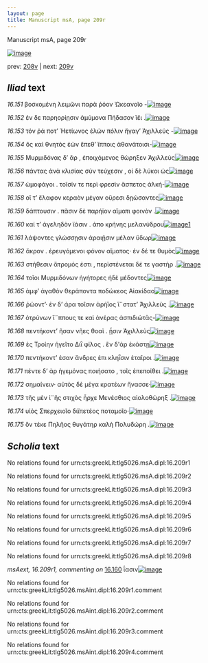 ```yaml
---
layout: page
title: Manuscript msA, page 209r
---
```


Manuscript msA, page 209r

[![image](http://www.homermultitext.org/iipsrv?OBJ=IIP,1.0&FIF=/project/homer/pyramidal/deepzoom/hmt/vaimg/2017a/VA209RN_0380.tif&WID=100&CVT=JPEG)](http://www.homermultitext.org/ict2/?urn=urn:cite2:hmt:vaimg.2017a:VA209RN_0380)

prev:  [208v](../208v/) | next:  [209v](../209v/)

## *Iliad* text

*16.151* <a id="16.151"/> βοσκομένη λειμῶνι παρὰ ῥόον Ὠκεανοῖο -[![image](http://www.homermultitext.org/iipsrv?OBJ=IIP,1.0&FIF=/project/homer/pyramidal/deepzoom/hmt/vaimg/2017a/VA209RN_0380.tif&RGN=0.1953,0.2089,0.4086,0.02559&WID=1000&CVT=JPEG)](http://www.homermultitext.org/ict2/?urn=urn:cite2:hmt:vaimg.2017a:VA209RN_0380@0.1953,0.2089,0.4086,0.02559)

*16.152* <a id="16.152"/> ἐν δε παρηορίῃσιν ἀμύμονα Πήδασον ἵ̈ει .[![image](http://www.homermultitext.org/iipsrv?OBJ=IIP,1.0&FIF=/project/homer/pyramidal/deepzoom/hmt/vaimg/2017a/VA209RN_0380.tif&RGN=0.1966,0.2300,0.3972,0.02420&WID=1000&CVT=JPEG)](http://www.homermultitext.org/ict2/?urn=urn:cite2:hmt:vaimg.2017a:VA209RN_0380@0.1966,0.2300,0.3972,0.02420)

*16.153* <a id="16.153"/> τόν ῥά ποτ’ Ἠετίωνος ἑλὼν πόλιν ἤγαγ’ Ἀχιλλεύς -[![image](http://www.homermultitext.org/iipsrv?OBJ=IIP,1.0&FIF=/project/homer/pyramidal/deepzoom/hmt/vaimg/2017a/VA209RN_0380.tif&RGN=0.1945,0.2501,0.4173,0.02462&WID=1000&CVT=JPEG)](http://www.homermultitext.org/ict2/?urn=urn:cite2:hmt:vaimg.2017a:VA209RN_0380@0.1945,0.2501,0.4173,0.02462)

*16.154* <a id="16.154"/> ὃς καὶ θνητὸς ἐὼν ἕπεθ’ ἵπποις ἀθανάτοισι-[![image](http://www.homermultitext.org/iipsrv?OBJ=IIP,1.0&FIF=/project/homer/pyramidal/deepzoom/hmt/vaimg/2017a/VA209RN_0380.tif&RGN=0.1958,0.2697,0.4053,0.02268&WID=1000&CVT=JPEG)](http://www.homermultitext.org/ict2/?urn=urn:cite2:hmt:vaimg.2017a:VA209RN_0380@0.1958,0.2697,0.4053,0.02268)

*16.155* <a id="16.155"/> Μυρμιδόνας δ’ ἂρ , ἐποιχόμενος θώρηξεν Ἀχιλλεὺς[![image](http://www.homermultitext.org/iipsrv?OBJ=IIP,1.0&FIF=/project/homer/pyramidal/deepzoom/hmt/vaimg/2017a/VA209RN_0380.tif&RGN=0.1966,0.2878,0.4254,0.02669&WID=1000&CVT=JPEG)](http://www.homermultitext.org/ict2/?urn=urn:cite2:hmt:vaimg.2017a:VA209RN_0380@0.1966,0.2878,0.4254,0.02669)

*16.156* <a id="16.156"/> πάντας ἀνὰ κλισίας σὺν τεύχεσιν , οἱ δὲ λύκοι ὡς[![image](http://www.homermultitext.org/iipsrv?OBJ=IIP,1.0&FIF=/project/homer/pyramidal/deepzoom/hmt/vaimg/2017a/VA209RN_0380.tif&RGN=0.1839,0.3084,0.4282,0.02365&WID=1000&CVT=JPEG)](http://www.homermultitext.org/ict2/?urn=urn:cite2:hmt:vaimg.2017a:VA209RN_0380@0.1839,0.3084,0.4282,0.02365)

*16.157* <a id="16.157"/> ὠμοφάγοι . τοῖσίν τε περὶ φρεσὶν ἄσπετος ἀλκή-[![image](http://www.homermultitext.org/iipsrv?OBJ=IIP,1.0&FIF=/project/homer/pyramidal/deepzoom/hmt/vaimg/2017a/VA209RN_0380.tif&RGN=0.1945,0.3256,0.4086,0.02517&WID=1000&CVT=JPEG)](http://www.homermultitext.org/ict2/?urn=urn:cite2:hmt:vaimg.2017a:VA209RN_0380@0.1945,0.3256,0.4086,0.02517)

*16.158* <a id="16.158"/> οἵ τ’ ἔλαφον κεραὸν μέγαν οὔρεσι δῃώσαντες[![image](http://www.homermultitext.org/iipsrv?OBJ=IIP,1.0&FIF=/project/homer/pyramidal/deepzoom/hmt/vaimg/2017a/VA209RN_0380.tif&RGN=0.1945,0.3456,0.4000,0.02268&WID=1000&CVT=JPEG)](http://www.homermultitext.org/ict2/?urn=urn:cite2:hmt:vaimg.2017a:VA209RN_0380@0.1945,0.3456,0.4000,0.02268)

*16.159* <a id="16.159"/> δάπτουσιν . πᾶσιν δὲ παρήϊον αἵματι φοινὸν .[![image](http://www.homermultitext.org/iipsrv?OBJ=IIP,1.0&FIF=/project/homer/pyramidal/deepzoom/hmt/vaimg/2017a/VA209RN_0380.tif&RGN=0.1826,0.3647,0.4134,0.02517&WID=1000&CVT=JPEG)](http://www.homermultitext.org/ict2/?urn=urn:cite2:hmt:vaimg.2017a:VA209RN_0380@0.1826,0.3647,0.4134,0.02517)

*16.160* <a id="16.160"/> καί τ’ ἀγεληδὸν ϊάσιν . ἀπο κρήνης μελανύδρου[![image](http://www.homermultitext.org/iipsrv?OBJ=IIP,1.0&FIF=/project/homer/pyramidal/deepzoom/hmt/vaimg/2017a/VA209RN_0380.tif&RGN=0.1920,0.3834,0.4154,0.02462&WID=1000&CVT=JPEG)](http://www.homermultitext.org/ict2/?urn=urn:cite2:hmt:vaimg.2017a:VA209RN_0380@0.1920,0.3834,0.4154,0.02462)[1](#msAext_16.209r1)

*16.161* <a id="16.161"/> λάψοντες γλώσσῃσιν ἀραιῇσιν μέλαν ὕδωρ[![image](http://www.homermultitext.org/iipsrv?OBJ=IIP,1.0&FIF=/project/homer/pyramidal/deepzoom/hmt/vaimg/2017a/VA209RN_0380.tif&RGN=0.1855,0.4012,0.3966,0.03015&WID=1000&CVT=JPEG)](http://www.homermultitext.org/ict2/?urn=urn:cite2:hmt:vaimg.2017a:VA209RN_0380@0.1855,0.4012,0.3966,0.03015)

*16.162* <a id="16.162"/> ἄκρον . ἐρευγόμενοι φόνον αἵματος· ἐν δέ τε θυμὸς[![image](http://www.homermultitext.org/iipsrv?OBJ=IIP,1.0&FIF=/project/homer/pyramidal/deepzoom/hmt/vaimg/2017a/VA209RN_0380.tif&RGN=0.1903,0.4209,0.4106,0.02669&WID=1000&CVT=JPEG)](http://www.homermultitext.org/ict2/?urn=urn:cite2:hmt:vaimg.2017a:VA209RN_0380@0.1903,0.4209,0.4106,0.02669)

*16.163* <a id="16.163"/> στήθεσιν ἄτρομός ἐστι , περὶστένεται δέ τε γαστὴρ .[![image](http://www.homermultitext.org/iipsrv?OBJ=IIP,1.0&FIF=/project/homer/pyramidal/deepzoom/hmt/vaimg/2017a/VA209RN_0380.tif&RGN=0.1936,0.4405,0.4025,0.02365&WID=1000&CVT=JPEG)](http://www.homermultitext.org/ict2/?urn=urn:cite2:hmt:vaimg.2017a:VA209RN_0380@0.1936,0.4405,0.4025,0.02365)

*16.164* <a id="16.164"/> τοῖοι Μυρμιδόνων ἡγήτορες ἠδὲ μέδοντες[![image](http://www.homermultitext.org/iipsrv?OBJ=IIP,1.0&FIF=/project/homer/pyramidal/deepzoom/hmt/vaimg/2017a/VA209RN_0380.tif&RGN=0.1815,0.4621,0.3893,0.02006&WID=1000&CVT=JPEG)](http://www.homermultitext.org/ict2/?urn=urn:cite2:hmt:vaimg.2017a:VA209RN_0380@0.1815,0.4621,0.3893,0.02006)

*16.165* <a id="16.165"/> ἀμφ’ ἀγαθὸν θεράποντα ποδώκεος Αἰακίδαο[![image](http://www.homermultitext.org/iipsrv?OBJ=IIP,1.0&FIF=/project/homer/pyramidal/deepzoom/hmt/vaimg/2017a/VA209RN_0380.tif&RGN=0.1855,0.4817,0.4066,0.02420&WID=1000&CVT=JPEG)](http://www.homermultitext.org/ict2/?urn=urn:cite2:hmt:vaimg.2017a:VA209RN_0380@0.1855,0.4817,0.4066,0.02420)

*16.166* <a id="16.166"/> ῥώοντ’· ἐν δ’ άρα τοῖσιν ἀρήϊος ἵ¨στατ’ Ἀχιλλεὺς .[![image](http://www.homermultitext.org/iipsrv?OBJ=IIP,1.0&FIF=/project/homer/pyramidal/deepzoom/hmt/vaimg/2017a/VA209RN_0380.tif&RGN=0.1883,0.5003,0.4119,0.02462&WID=1000&CVT=JPEG)](http://www.homermultitext.org/ict2/?urn=urn:cite2:hmt:vaimg.2017a:VA209RN_0380@0.1883,0.5003,0.4119,0.02462)

*16.167* <a id="16.167"/> ὀτρύνων ἵ¨ππους τε καὶ ἀνέρας ἀσπιδιώτᾱς-[![image](http://www.homermultitext.org/iipsrv?OBJ=IIP,1.0&FIF=/project/homer/pyramidal/deepzoom/hmt/vaimg/2017a/VA209RN_0380.tif&RGN=0.1835,0.5189,0.4000,0.02268&WID=1000&CVT=JPEG)](http://www.homermultitext.org/ict2/?urn=urn:cite2:hmt:vaimg.2017a:VA209RN_0380@0.1835,0.5189,0.4000,0.02268)

*16.168* <a id="16.168"/> πεντήκοντ’ ῆσαν νῆες θοαὶ . ᾗσιν Ἀχιλλεὺς[![image](http://www.homermultitext.org/iipsrv?OBJ=IIP,1.0&FIF=/project/homer/pyramidal/deepzoom/hmt/vaimg/2017a/VA209RN_0380.tif&RGN=0.1785,0.5383,0.3959,0.02420&WID=1000&CVT=JPEG)](http://www.homermultitext.org/ict2/?urn=urn:cite2:hmt:vaimg.2017a:VA209RN_0380@0.1785,0.5383,0.3959,0.02420)

*16.169* <a id="16.169"/> ἐς Τροίην ἡγεῖτο Διῒ φίλος . ἒν δ'ὰρ ἑκάστῃ[![image](http://www.homermultitext.org/iipsrv?OBJ=IIP,1.0&FIF=/project/homer/pyramidal/deepzoom/hmt/vaimg/2017a/VA209RN_0380.tif&RGN=0.1778,0.5574,0.3979,0.02420&WID=1000&CVT=JPEG)](http://www.homermultitext.org/ict2/?urn=urn:cite2:hmt:vaimg.2017a:VA209RN_0380@0.1778,0.5574,0.3979,0.02420)

*16.170* <a id="16.170"/> πεντήκοντ’ έσαν ἄνδρες ἐπι κληῗσιν ἑταῖροι .[![image](http://www.homermultitext.org/iipsrv?OBJ=IIP,1.0&FIF=/project/homer/pyramidal/deepzoom/hmt/vaimg/2017a/VA209RN_0380.tif&RGN=0.1758,0.5765,0.4066,0.02559&WID=1000&CVT=JPEG)](http://www.homermultitext.org/ict2/?urn=urn:cite2:hmt:vaimg.2017a:VA209RN_0380@0.1758,0.5765,0.4066,0.02559)

*16.171* <a id="16.171"/> πέντε δ’ ὰρ ἡγεμόνας ποιήσατο , τοῖς ἐπεποίθει .[![image](http://www.homermultitext.org/iipsrv?OBJ=IIP,1.0&FIF=/project/homer/pyramidal/deepzoom/hmt/vaimg/2017a/VA209RN_0380.tif&RGN=0.1772,0.5956,0.4213,0.02462&WID=1000&CVT=JPEG)](http://www.homermultitext.org/ict2/?urn=urn:cite2:hmt:vaimg.2017a:VA209RN_0380@0.1772,0.5956,0.4213,0.02462)

*16.172* <a id="16.172"/> σημαίνειν· αὐτὸς δὲ μέγα κρατέων ἤνασσε·[![image](http://www.homermultitext.org/iipsrv?OBJ=IIP,1.0&FIF=/project/homer/pyramidal/deepzoom/hmt/vaimg/2017a/VA209RN_0380.tif&RGN=0.1772,0.6163,0.4060,0.02268&WID=1000&CVT=JPEG)](http://www.homermultitext.org/ict2/?urn=urn:cite2:hmt:vaimg.2017a:VA209RN_0380@0.1772,0.6163,0.4060,0.02268)

*16.173* <a id="16.173"/> τῆς μὲν ἰ¨ῆς στιχὸς ἦρχε Μενέσθιος αἰολοθώρηξ .[![image](http://www.homermultitext.org/iipsrv?OBJ=IIP,1.0&FIF=/project/homer/pyramidal/deepzoom/hmt/vaimg/2017a/VA209RN_0380.tif&RGN=0.1724,0.6343,0.4401,0.02420&WID=1000&CVT=JPEG)](http://www.homermultitext.org/ict2/?urn=urn:cite2:hmt:vaimg.2017a:VA209RN_0380@0.1724,0.6343,0.4401,0.02420)

*16.174* <a id="16.174"/> υἱὸς Σπερχειοῖο διϊπετέος ποταμοῖο·[![image](http://www.homermultitext.org/iipsrv?OBJ=IIP,1.0&FIF=/project/homer/pyramidal/deepzoom/hmt/vaimg/2017a/VA209RN_0380.tif&RGN=0.1737,0.6524,0.3497,0.02268&WID=1000&CVT=JPEG)](http://www.homermultitext.org/ict2/?urn=urn:cite2:hmt:vaimg.2017a:VA209RN_0380@0.1737,0.6524,0.3497,0.02268)

*16.175* <a id="16.175"/> ὃν τέκε Πηλῆος θυγάτηρ καλὴ Πολυδώρη .[![image](http://www.homermultitext.org/iipsrv?OBJ=IIP,1.0&FIF=/project/homer/pyramidal/deepzoom/hmt/vaimg/2017a/VA209RN_0380.tif&RGN=0.1793,0.6701,0.3852,0.02711&WID=1000&CVT=JPEG)](http://www.homermultitext.org/ict2/?urn=urn:cite2:hmt:vaimg.2017a:VA209RN_0380@0.1793,0.6701,0.3852,0.02711)

## *Scholia* text

No relations found for urn:cts:greekLit:tlg5026.msA.dipl:16.209r1

No relations found for urn:cts:greekLit:tlg5026.msA.dipl:16.209r2

No relations found for urn:cts:greekLit:tlg5026.msA.dipl:16.209r3

No relations found for urn:cts:greekLit:tlg5026.msA.dipl:16.209r4

No relations found for urn:cts:greekLit:tlg5026.msA.dipl:16.209r5

No relations found for urn:cts:greekLit:tlg5026.msA.dipl:16.209r6

No relations found for urn:cts:greekLit:tlg5026.msA.dipl:16.209r7

No relations found for urn:cts:greekLit:tlg5026.msA.dipl:16.209r8

*msAext, 16.209r1, commenting on* [16.160](#16.160)  <a id="msAext_16.209r1"/> ΐασιν[![image](http://www.homermultitext.org/iipsrv?OBJ=IIP,1.0&FIF=/project/homer/pyramidal/deepzoom/hmt/vaimg/2017a/VA209RN_0380.tif&RGN=0.8581,0.3939,0.02340,0.01010&WID=1000&CVT=JPEG)](http://www.homermultitext.org/ict2/?urn=urn:cite2:hmt:vaimg.2017a:VA209RN_0380@0.8581,0.3939,0.02340,0.01010)

No relations found for urn:cts:greekLit:tlg5026.msAint.dipl:16.209r1.comment

No relations found for urn:cts:greekLit:tlg5026.msAint.dipl:16.209r2.comment

No relations found for urn:cts:greekLit:tlg5026.msAint.dipl:16.209r3.comment

No relations found for urn:cts:greekLit:tlg5026.msAint.dipl:16.209r4.comment